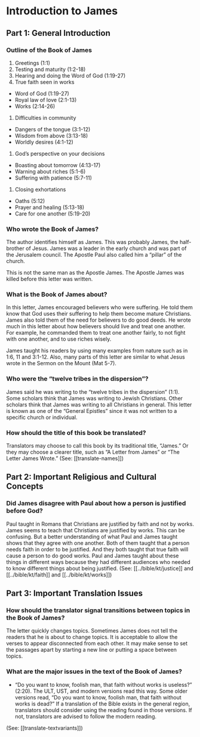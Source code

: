 # Introduction to James
## Part 1: General Introduction

### Outline of the Book of James

1. Greetings (1:1)
1. Testing and maturity (1:2-18)
1. Hearing and doing the Word of God (1:19-27)
1. True faith seen in works
- Word of God (1:19-27)
- Royal law of love (2:1-13)
- Works (2:14-26)
1. Difficulties in community
- Dangers of the tongue (3:1-12)
- Wisdom from above (3:13-18)
- Worldly desires (4:1-12)
1. God’s perspective on your decisions
- Boasting about tomorrow (4:13-17)
- Warning about riches (5:1-6)
- Suffering with patience (5:7-11)
1. Closing exhortations
- Oaths (5:12)
- Prayer and healing (5:13-18)
- Care for one another (5:19-20)

### Who wrote the Book of James?

The author identifies himself as James. This was probably James, the half-brother of Jesus. James was a leader in the early church and was part of the Jerusalem council. The Apostle Paul also called him a “pillar” of the church.

This is not the same man as the Apostle James. The Apostle James was killed before this letter was written.

### What is the Book of James about?

In this letter, James encouraged believers who were suffering. He told them know that God uses their suffering to help them become mature Christians. James also told them of the need for believers to do good deeds. He wrote much in this letter about how believers should live and treat one another. For example, he commanded them to treat one another fairly, to not fight with one another, and to use riches wisely.

James taught his readers by using many examples from nature such as in 1:6, 11 and 3:1-12. Also, many parts of this letter are similar to what Jesus wrote in the Sermon on the Mount (Mat 5-7).

### Who were the “twelve tribes in the dispersion”?

James said he was writing to the “twelve tribes in the dispersion” (1:1). Some scholars think that James was writing to Jewish Christians. Other scholars think that James was writing to all Christians in general. This letter is known as one of the “General Epistles” since it was not written to a specific church or individual.

### How should the title of this book be translated?

Translators may choose to call this book by its traditional title, “James.” Or they may choose a clearer title, such as “A Letter from James” or “The Letter James Wrote.” (See: [[translate-names]])

## Part 2: Important Religious and Cultural Concepts

### Did James disagree with Paul about how a person is justified before God?

Paul taught in Romans that Christians are justified by faith and not by works. James seems to teach that Christians are justified by works. This can be confusing. But a better understanding of what Paul and James taught shows that they agree with one another. Both of them taught that a person needs faith in order to be justified. And they both taught that true faith will cause a person to do good works. Paul and James taught about these things in different ways because they had different audiences who needed to know different things about being justified. (See: [[../bible/kt/justice]] and [[../bible/kt/faith]] and [[../bible/kt/works]])

## Part 3: Important Translation Issues

### How should the translator signal transitions between topics in the Book of James?

The letter quickly changes topics. Sometimes James does not tell the readers that he is about to change topics. It is acceptable to allow the verses to appear disconnected from each other. It may make sense to set the passages apart by starting a new line or putting a space between topics.

### What are the major issues in the text of the Book of James?

* “Do you want to know, foolish man, that faith without works is useless?” (2:20). The ULT, UST, and modern versions read this way. Some older versions read, “Do you want to know, foolish man, that faith without works is dead?” If a translation of the Bible exists in the general region, translators should consider using the reading found in those versions. If not, translators are advised to follow the modern reading.

(See: [[translate-textvariants]])